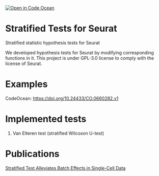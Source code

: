 [![Open in Code Ocean](https://codeocean.com/codeocean-assets/badge/open-in-code-ocean.svg)](https://doi.org/10.24433/CO.0660282.v1)

# Stratified Tests for Seurat
Stratified statistic hypothesis tests for Seurat

We developed hypothesis tests for Seurat by modifying corresponding functions in it. This project is under GPL-3.0 license to comply with the license of Seurat.

# Examples
CodeOcean: https://doi.org/10.24433/CO.0660282.v1

# Implemented tests
1. Van Elteren test (stratified Wilcoxon U-test)

# Publications
[Stratified Test Alleviates Batch Effects in Single-Cell Data](https://link.springer.com/chapter/10.1007%2F978-3-030-42266-0_13)
